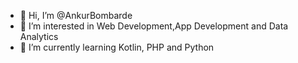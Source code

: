 - 👋 Hi, I’m @AnkurBombarde
- 👀 I’m interested in Web Development,App Development and Data Analytics
- 🌱 I’m currently learning Kotlin, PHP and Python



<!---
AnkurBombarde/AnkurBombarde is a ✨ special ✨ repository because its `README.md` (this file) appears on your GitHub profile.
You can click the Preview link to take a look at your changes.
--->
